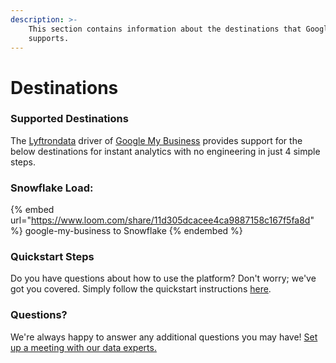 ```yaml
---
description: >-
    This section contains information about the destinations that Google My Business
    supports.
---
```


# Destinations

### Supported Destinations

The [Lyftrondata](https://www.lyftrondata.com/) driver of [Google My Business](https://www.lyftrondata.com/integration/google-my-business/) provides support for the below destinations for instant analytics with no engineering in just 4 simple steps.

### Snowflake Load:

{% embed url="https://www.loom.com/share/11d305dcacee4ca9887158c167f5fa8d" %}
google-my-business to Snowflake
{% endembed %}

### Quickstart Steps

Do you have questions about how to use the platform? Don't worry; we've got you covered. Simply follow the quickstart instructions [here](../../../quickstart-steps.md).

### Questions? <a href="#questions" id="questions"></a>

We're always happy to answer any additional questions you may have! [Set up a meeting with our data experts.](https://www.lyftrondata.com/book-a-meeting/)
